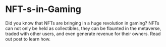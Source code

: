 # NFT-s-in-Gaming
Did you know that NFTs are bringing in a huge revolution in gaming? NFTs can not only be held as collectibles, they can be flaunted in the metaverse, traded with other users, and even generate revenue for their owners. Read out post to learn how.
